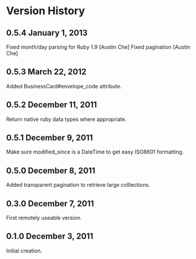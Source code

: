 # Version History

0.5.4
January 1, 2013
-----
Fixed month/day parsing for Ruby 1.9 [Austin Che]
Fixed pagination [Austin Che]

0.5.3
March 22, 2012
-----
Added BusinessCard#envelope_code attribute.

0.5.2
December 11, 2011
-----
Return native ruby data types where appropriate.

0.5.1
December 9, 2011
-----
Make sure modified\_since is a DateTime to get easy ISO8601 formatting.

0.5.0
December 8, 2011
-----
Added transparent pagination to retrieve large colllections.

0.3.0
December 7, 2011
-----
First remotely useable version.

0.1.0
December 3, 2011
-----
Initial creation.
